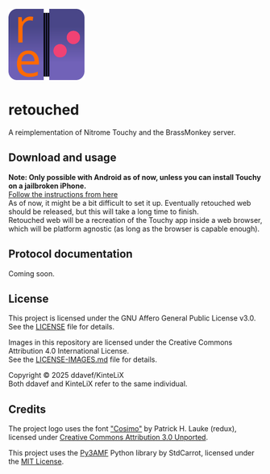 <p align="left">
  <img src="retouched_logo.svg" alt="Retouched Logo" width="30%"/>
</p>


# retouched
A reimplementation of Nitrome Touchy and the BrassMonkey server.

## Download and usage
**Note: Only possible with Android as of now, unless you can install Touchy on a jailbroken iPhone.**  
[Follow the instructions from here](setup.md)    
As of now, it might be a bit difficult to set it up. Eventually retouched web should be released, but this will take a long time to finish.    
Retouched web will be a recreation of the Touchy app inside a web browser, which will be platform agnostic (as long as the browser is capable enough).

## Protocol documentation
Coming soon.

## License

This project is licensed under the GNU Affero General Public License v3.0.  
See the [LICENSE](LICENSE) file for details.

Images in this repository are licensed under the Creative Commons Attribution 4.0 International License.  
See the [LICENSE-IMAGES.md](LICENSE-IMAGES.md) file for details.

Copyright © 2025 ddavef/KinteLiX  
Both ddavef and KinteLiX refer to the same individual.

## Credits

The project logo uses the font ["Cosimo"](https://fontstruct.com/fontstructions/show/406218/cosimo_1) by Patrick H. Lauke (redux),  
licensed under [Creative Commons Attribution 3.0 Unported](https://creativecommons.org/licenses/by/3.0/).  

This project uses the [Py3AMF](https://github.com/StdCarrot/Py3AMF) Python library by StdCarrot, licensed under the [MIT License](https://github.com/StdCarrot/Py3AMF/blob/master/LICENSE.txt).  
